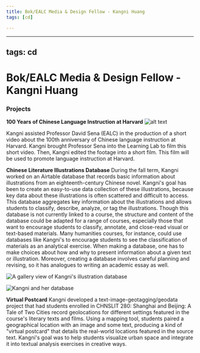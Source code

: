 ```yaml
---
title: Bok/EALC Media & Design Fellow - Kangni Huang
tags: [cd]

---
```


---
tags: cd
---
# Bok/EALC Media & Design Fellow - Kangni Huang


### Projects

**100 Years of Chinese Language Instruction at Harvard**
![alt text](https://files.slack.com/files-pri/T0HTW3H0V-F03A7RTPQA3/screen_shot_2022-04-07_at_9.48.17_pm.png?pub_secret=d3b57889f5)

Kangni assisted Professor David Sena (EALC) in the production of a short video about the 100th anniversary of Chinese language instruction at Harvard. Kangni brought Professor Sena into the Learning Lab to film this short video. Then, Kangni edited the footage into a short film. This film will be used to promote language instruction at Harvard.


**Chinese Literature Illustrations Database**
During the fall term, Kangni worked on an Airtable database that records basic information about illustrations from an eighteenth-century Chinese novel. Kangni's goal has been to create an easy-to-use data collection of these illustrations, because key data about these illustrations is often scattered and difficult to access. This database aggregates key information about the illustrations and allows students to classify, describe, analyze, or tag the illustrations. Though this database is not currently linked to a course, the structure and content of the database could be adapted for a range of courses, especially those that want to encourage students to classify, annotate, and close-read visual or text-based materials. Many humanities courses, for instance, could use databases like Kangni's to encourage students to see the classification of materials as an analytical exercise. When making a database, one has to make choices about how and why to present information about a given text or illustration. Moreover, creating a database involves careful planning and revising, so it has analogues to writing an academic essay as well.

![A gallery view of Kangni's illustration database](https://files.slack.com/files-pri/T0HTW3H0V-F02S39TMKV5/screen_shot_2022-01-03_at_11.49.18_am.png?pub_secret=6e638f2261)

![Kangni and her database](https://files.slack.com/files-pri/T0HTW3H0V-F02LQTS891V/screen_shot_2021-11-12_at_10.39.10_am.png?pub_secret=fc1b175fa5)


**Virtual Postcard**
Kangni developed a text-image-geotagging/geodata project that had students enrolled in CHNSLIT 280: Shanghai and Beijing: A Tale of Two Cities record geolocations for different settings featured in the course's literary texts and films. Using a mapping tool, students paired a geographical location with an image and some text, producing a kind of "virtual postcard" that details the real-world locations featured in the source text. Kangni's goal was to help students visualize urban space and integrate it into textual analysis exercises in creative ways. 
